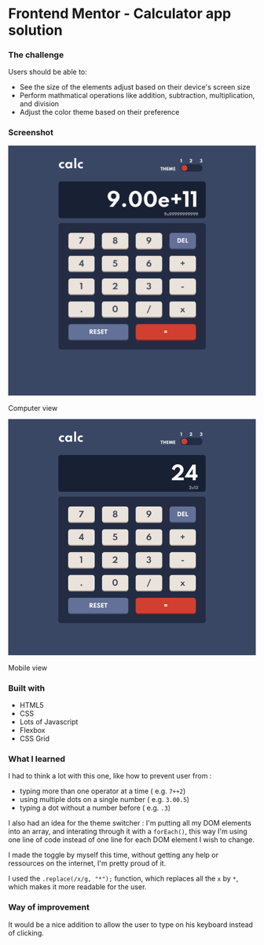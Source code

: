 # Frontend Mentor - Calculator app solution
  

### The challenge

Users should be able to:

- See the size of the elements adjust based on their device's screen size
- Perform mathmatical operations like addition, subtraction, multiplication, and division
- Adjust the color theme based on their preference


### Screenshot

![Screenshot 1](./cap1.png)

Computer view

![Screenshot 2](./cap2.png)

Mobile view


### Built with

- HTML5
- CSS
- Lots of Javascript
- Flexbox
- CSS Grid


### What I learned

I had to think a lot with this one, like how to prevent user from : 
- typing more than one operator at a time ( e.g. `7++2`)
- using multiple dots on a single number ( e.g. `3.00.5`)
- typing a dot without a number before ( e.g. `.3`)


I also had an idea for the theme switcher : 
I'm putting all my DOM elements into an array, and interating through it with a `forEach()`, this way I'm using one line of code instead of one line for each DOM element I wish to change.


I made the toggle by myself this time, without getting any help or ressources on the internet, I'm pretty proud of it.


I used the `.replace(/x/g, "*");` function, which replaces all the `x` by `*`, which makes it more readable for the user.


### Way of improvement

It would be a nice addition to allow the user to type on his keyboard instead of clicking.